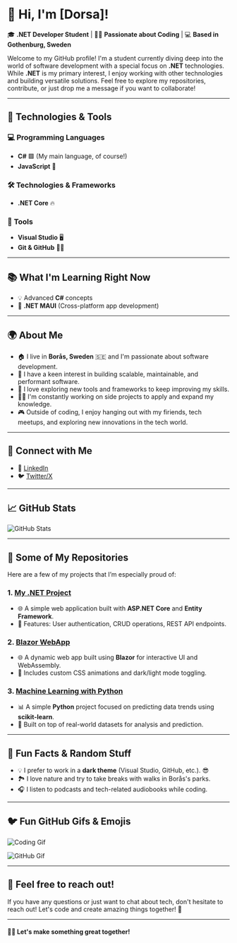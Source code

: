 # 👋 Hi, I'm [Dorsa]!

🎓 **.NET Developer Student** | 👨‍💻 **Passionate about Coding** | 💻 **Based in Gothenburg, Sweden**

Welcome to my GitHub profile! I'm a student currently diving deep into the world of software development with a special focus on **.NET** technologies. While **.NET** is my primary interest, I enjoy working with other technologies and building versatile solutions. Feel free to explore my repositories, contribute, or just drop me a message if you want to collaborate!

---

## 🚀 Technologies & Tools

### 💻 **Programming Languages**
- **C#** 🟩 (My main language, of course!)
- **JavaScript** 💙

### 🛠️ **Technologies & Frameworks**
- **.NET Core** 🔥

### 🧰 **Tools**
- **Visual Studio** 🖥️
- **Git & GitHub** 🧑‍💻

---

## 📚 **What I'm Learning Right Now**

- 💡 Advanced **C#** concepts
- 🧠 **.NET MAUI** (Cross-platform app development)
  
---

## 🌍 **About Me**

- 🏠 I live in **Borås, Sweden** 🇸🇪 and I'm passionate about software development.
- 💼 I have a keen interest in building scalable, maintainable, and performant software.
- 🚀 I love exploring new tools and frameworks to keep improving my skills.
- 👨‍💻 I'm constantly working on side projects to apply and expand my knowledge.
- 🎮 Outside of coding, I enjoy hanging out with my firiends, tech meetups, and exploring new innovations in the tech world.

---

## 🔗 **Connect with Me**

- 💼 [LinkedIn]([https://www.linkedin.com/in/your-linkedin/](https://www.linkedin.com/in/dorsa-moradi-8704182aa/))
- 🐦 [Twitter/X]([https://twitter.com/your-twitter/](https://x.com/id0r3a))

---

## 📈 **GitHub Stats**

![GitHub Stats]([https://github-readme-stats.vercel.app/api?username=your-github-username&show_icons=true&hide_title=true&count_private=true&hide=prs&theme=dark](https://github.com/id0r3a))

---

## 🎯 **Some of My Repositories**

Here are a few of my projects that I’m especially proud of:

### 1. **[My .NET Project](https://github.com/your-username/dotnet-project)**
   - 🌐 A simple web application built with **ASP.NET Core** and **Entity Framework**.
   - 🔑 Features: User authentication, CRUD operations, REST API endpoints.

### 2. **[Blazor WebApp](https://github.com/your-username/blazor-app)**
   - 🌐 A dynamic web app built using **Blazor** for interactive UI and WebAssembly.
   - 🎨 Includes custom CSS animations and dark/light mode toggling.

### 3. **[Machine Learning with Python](https://github.com/your-username/ml-python-project)**
   - 📊 A simple **Python** project focused on predicting data trends using **scikit-learn**.
   - 🔬 Built on top of real-world datasets for analysis and prediction.

---

## 📝 **Fun Facts & Random Stuff**

- 💡 I prefer to work in a **dark theme** (Visual Studio, GitHub, etc.). 😎
- 🏞️ I love nature and try to take breaks with walks in Borås's parks.
- 🎧 I listen to podcasts and tech-related audiobooks while coding.

---

## 🐦 **Fun GitHub Gifs & Emojis**

![Coding Gif](https://media.giphy.com/media/l0HlXnSXIyMBGf66w/giphy.gif)

![GitHub Gif](https://media.giphy.com/media/62bd7AqONQuRuo3KJ6/giphy.gif)

---

## 💬 **Feel free to reach out!**

If you have any questions or just want to chat about tech, don't hesitate to reach out! Let's code and create amazing things together! 🚀

---

#### 👨‍💻 **Let's make something great** together!
